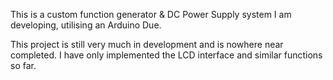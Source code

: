 This is a custom function generator & DC Power Supply system I am developing, utilising an Arduino Due.

This project is still very much in development and is nowhere near completed. I have only implemented the LCD interface and similar functions so far.
